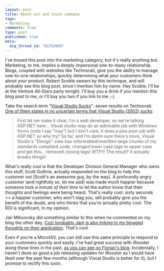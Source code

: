 ```yaml
--- 
layout: post
title: Reach out and touch someone
tags: 
- Marketing
comments: true
type: post
published: true
meta: 
  dsq_thread_id: "91763695"
---
```

I've tossed this post into the marketing category, but it's really anything but. Marketing, to me, implies a deeply impersonal one-to-many relationship. Blogs, coupled with websites like Technorati, give you the ability to manage one-to-one relationships, quickly determining what your customers think about your product. Robert Scoble swears by this technique, and will probably see this blog post, since I mention him by name. Hey Scoble, I'll be at the Venture All-Stars party tonight. I'll buy you a drink if you mention this blog post to me, or I'll buy you two if you link to me ;-).

  Take the search term "<a href="http://www.technorati.com/search/%22visual%20studio%20sucks%22">Visual Studio Sucks</a>": seven results on Technorati. <a href="http://www.conceptfusion.co.nz/?p=13">One of them states in no uncertain terms that Visual Studio (2002) sucks</a>:
  <blockquote>First let me make it clear, I'm a web developer, so we're talking ASP.NET here… Visual studio may do an admirable job with Windows forms (note I say "may") but I don't care, it does a piss poor job with ASP.NET so why try? So far, and I'm damn sure there's more, Visual Studio's "Design" view has reformatted/rewritten large chunks of my standards compliant code, changed lower case tags to upper case and get this… removed closing tags! WTF!!! The result? It actually breaks things!</blockquote>

  What's really cool is that the Developer Division General Manager who owns this stuff, Scott Guthrie, actually responded on the blog to help this customer out (Scott's an awesome guy, by the way). A profoundly angry customer (and rightfully so, let me add) was made much happier because someone took <em>a minute of their time</em> to let the author know that their thoughts and feelings were being heard. That's really cool: sixty seconds == a happier customer, who won't slag you, will probably give you the benefit of the doubt, and who thinks that you're actually pretty cool. The ROI is significant, in my opinion.

  Jan Miksovsky did something similar to this when he commented on my blog the other day; <a href="http://blogs.cozi.com/">Cozi (probably Jan) is also linking to my blogged thoughts on their application</a>. That's cool.

  Even if you're a MicroISV, you can still use this same principle to respond to your customers quickly and easily. I've had great success with iRooster along these lines in the past, <a href="http://www.floho.com/?p=33">as you can see on Florian's blog</a>. Incidentally, I haven't done as good a job releasing updates for iRooster as I would have liked over the past few months (although Visual Studio is better for it), but I promise to rectify this soon.
